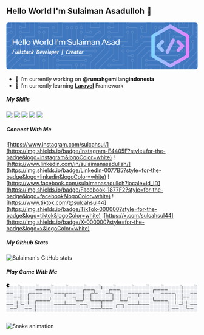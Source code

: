 ## Hello World I'm Sulaiman Asadulloh 👋

<div align="center">

![Sulaiman Asad](img/github-header-image-2.png)

</div>

<!--
**sulaimanasad/sulaimanasad** is a ✨ _special_ ✨ repository because its `README.md` (this file) appears on your GitHub profile.

Here are some ideas to get you started:

- 🔭 I’m currently working on ...
- 🌱 I’m currently learning ...
- 👯 I’m looking to collaborate on ...
- 🤔 I’m looking for help with ...
- 💬 Ask me about ...
- 📫 How to reach me: ...
- 😄 Pronouns: ...
- ⚡ Fun fact: ...
-->

- 🔭 I’m currently working on **@rumahgemilangindonesia**
- 🌱 I’m currently learning [**Laravel**](https://laravel.com) Framework

##### My Skills

<img src="https://img.shields.io/badge/HTML5-E34F26?style=for-the-badge&logo=html5&logoColor=white" /> <img src="https://img.shields.io/badge/CSS3-1572B6?style=for-the-badge&logo=css3&logoColor=white" /> <img src="https://img.shields.io/badge/JavaScript-323330?style=for-the-badge&logo=javascript&logoColor=F7DF1E" /> <img src="https://img.shields.io/badge/PHP-777BB4?style=for-the-badge&logo=php&logoColor=white" /> <img src="https://img.shields.io/badge/Laravel-FF2D20?style=for-the-badge&logo=laravel&logoColor=white" />

##### Connect With Me

![https://www.instagram.com/sulcahsul/](https://img.shields.io/badge/Instagram-E4405F?style=for-the-badge&logo=instagram&logoColor=white) ![https://www.linkedin.com/in/sulaimanasadullah/](https://img.shields.io/badge/LinkedIn-0077B5?style=for-the-badge&logo=linkedin&logoColor=white) ![https://www.facebook.com/sulaimanasadulloh?locale=id_ID](https://img.shields.io/badge/Facebook-1877F2?style=for-the-badge&logo=facebook&logoColor=white) ![https://www.tiktok.com/@sulcahsul44](https://img.shields.io/badge/TikTok-000000?style=for-the-badge&logo=tiktok&logoColor=white) ![https://x.com/sulcahsul44](https://img.shields.io/badge/X-000000?style=for-the-badge&logo=x&logoColor=white)

##### My Github Stats

![Sulaiman's GitHub stats](https://github-readme-stats.vercel.app/api?username=sulaimanasad&show_icons=true&theme=tokyonight)

##### Play Game With Me

<picture>
  <source media="(prefers-color-scheme: dark)" srcset="https://raw.githubusercontent.com/sulaimanasad/sulaimanasad/output/pacman-contribution-graph-dark.svg">
  <source media="(prefers-color-scheme: light)" srcset="https://raw.githubusercontent.com/sulaimanasad/sulaimanasad/output/pacman-contribution-graph.svg">
  <img alt="pacman contribution graph" src="https://raw.githubusercontent.com/sulaimanasad/sulaimanasad/output/pacman-contribution-graph.svg">
</picture>

###

<img src="https://raw.githubusercontent.com/sulaimanasad/sulaimanasad/output/snake.svg" alt="Snake animation" />

###

<!-- <div align="center">

  <a href="https://open.spotify.com/user/Sulaiman Asadullah">
    <img src="https://spotify-recently-played-readme.vercel.app/api?user=31hq2tf5montyktc6arik6fryg5u" alt="Spotify recently played"  />
  </a>
</div> -->
